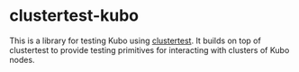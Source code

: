 # clustertest-kubo

This is a library for testing Kubo using [clustertest](github.com/guseggert/clustertest). It builds on top of clustertest to provide testing primitives for interacting with clusters of Kubo nodes.

